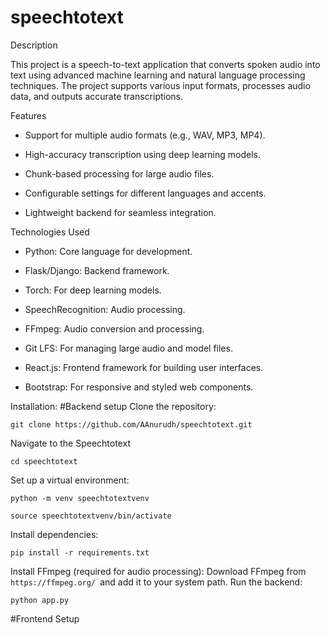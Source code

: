 # speechtotext
Description

This project is a speech-to-text application that converts spoken audio into text using advanced machine learning and natural language processing techniques. The project supports various input formats, processes audio data, and outputs accurate transcriptions.

Features

- Support for multiple audio formats (e.g., WAV, MP3, MP4).

- High-accuracy transcription using deep learning models.

- Chunk-based processing for large audio files.

- Configurable settings for different languages and accents.

- Lightweight backend for seamless integration.

Technologies Used

- Python: Core language for development.

- Flask/Django: Backend framework.

- Torch: For deep learning models.

- SpeechRecognition: Audio processing.

- FFmpeg: Audio conversion and processing.

- Git LFS: For managing large audio and model files.

- React.js: Frontend framework for building user interfaces.

- Bootstrap: For responsive and styled web components.

Installation:
#Backend setup
Clone the repository:
```
git clone https://github.com/AAnurudh/speechtotext.git
```
Navigate to the Speechtotext
```
cd speechtotext
```
Set up a virtual environment:
```
python -m venv speechtotextvenv
```
```
source speechtotextvenv/bin/activate
```

Install dependencies:
```
pip install -r requirements.txt
```
Install FFmpeg (required for audio processing):
Download FFmpeg from ```https://ffmpeg.org/ ```and add it to your system path.
Run the backend:
```
python app.py
```
#Frontend Setup




